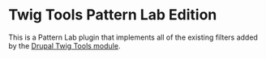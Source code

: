 # Twig Tools Pattern Lab Edition

This is a Pattern Lab plugin that implements all of the existing filters added by the [Drupal Twig Tools module](https://www.drupal.org/project/twig_tools).
